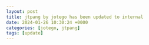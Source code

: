 ```yaml
---
layout: post
title: jtpang by jotego has been updated to internal
date: 2024-01-26 10:30:24 +0000
categories: [jotego, jtpang]
tags: [update]
---
```


